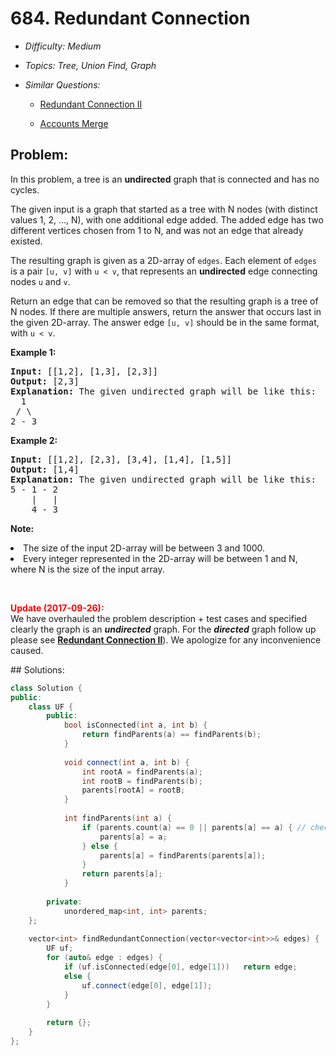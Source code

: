 # 684. Redundant Connection

* *Difficulty: Medium*

* *Topics: Tree, Union Find, Graph*

* *Similar Questions:*

  * [Redundant Connection II](redundant-connection-ii.md)

  * [Accounts Merge](accounts-merge.md)

## Problem:

<p>
In this problem, a tree is an <b>undirected</b> graph that is connected and has no cycles.
</p><p>
The given input is a graph that started as a tree with N nodes (with distinct values 1, 2, ..., N), with one additional edge added.  The added edge has two different vertices chosen from 1 to N, and was not an edge that already existed.
</p><p>
The resulting graph is given as a 2D-array of <code>edges</code>.  Each element of <code>edges</code> is a pair <code>[u, v]</code> with <code>u < v</code>, that represents an <b>undirected</b> edge connecting nodes <code>u</code> and <code>v</code>.
</p><p>
Return an edge that can be removed so that the resulting graph is a tree of N nodes.  If there are multiple answers, return the answer that occurs last in the given 2D-array.  The answer edge <code>[u, v]</code> should be in the same format, with <code>u < v</code>.
</p><p><b>Example 1:</b><br />
<pre>
<b>Input:</b> [[1,2], [1,3], [2,3]]
<b>Output:</b> [2,3]
<b>Explanation:</b> The given undirected graph will be like this:
  1
 / \
2 - 3
</pre>
</p>
<p><b>Example 2:</b><br />
<pre>
<b>Input:</b> [[1,2], [2,3], [3,4], [1,4], [1,5]]
<b>Output:</b> [1,4]
<b>Explanation:</b> The given undirected graph will be like this:
5 - 1 - 2
    |   |
    4 - 3
</pre>
</p>
<p><b>Note:</b><br />
<li>The size of the input 2D-array will be between 3 and 1000.</li>
<li>Every integer represented in the 2D-array will be between 1 and N, where N is the size of the input array.</li>
</p>

<br />

<p>
<b><font color="red">Update (2017-09-26):</font></b><br>
We have overhauled the problem description + test cases and specified clearly the graph is an <b><i>undirected</i></b> graph. For the <b><i>directed</i></b> graph follow up please see <b><a href="https://leetcode.com/problems/redundant-connection-ii/description/">Redundant Connection II</a></b>). We apologize for any inconvenience caused.
</p>
## Solutions:

```c++
class Solution {
public:
    class UF {
        public:
            bool isConnected(int a, int b) {
                return findParents(a) == findParents(b);
            }
        
            void connect(int a, int b) {
                int rootA = findParents(a);
                int rootB = findParents(b);
                parents[rootA] = rootB;
            }
        
            int findParents(int a) {
                if (parents.count(a) == 0 || parents[a] == a) { // check whether parents[a] == a; otherwise infinite resursion. 
                    parents[a] = a;
                } else {
                    parents[a] = findParents(parents[a]);
                }
                return parents[a];
            }
        
        private:
            unordered_map<int, int> parents;
    };
    
    vector<int> findRedundantConnection(vector<vector<int>>& edges) {
        UF uf;
        for (auto& edge : edges) {
            if (uf.isConnected(edge[0], edge[1]))   return edge;
            else {
                uf.connect(edge[0], edge[1]);
            }
        }
        
        return {};
    }
};
```
